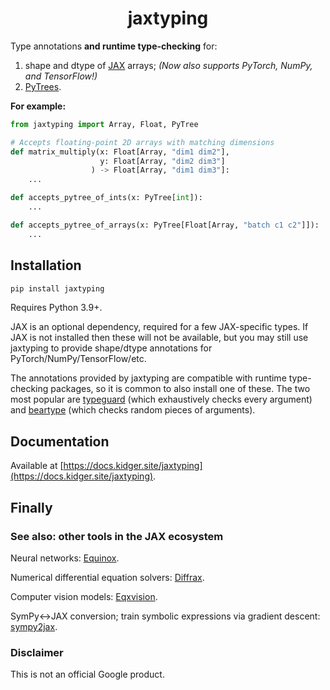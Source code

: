 <h1 align="center">jaxtyping</h1>

Type annotations **and runtime type-checking** for:

1. shape and dtype of [JAX](https://github.com/google/jax) arrays; *(Now also supports PyTorch, NumPy, and TensorFlow!)*
2. [PyTrees](https://jax.readthedocs.io/en/latest/pytrees.html).


**For example:**
```python
from jaxtyping import Array, Float, PyTree

# Accepts floating-point 2D arrays with matching dimensions
def matrix_multiply(x: Float[Array, "dim1 dim2"],
                    y: Float[Array, "dim2 dim3"]
                  ) -> Float[Array, "dim1 dim3"]:
    ...

def accepts_pytree_of_ints(x: PyTree[int]):
    ...

def accepts_pytree_of_arrays(x: PyTree[Float[Array, "batch c1 c2"]]):
    ...
```

## Installation

```bash
pip install jaxtyping
```

Requires Python 3.9+.

JAX is an optional dependency, required for a few JAX-specific types. If JAX is not installed then these will not be available, but you may still use jaxtyping to provide shape/dtype annotations for PyTorch/NumPy/TensorFlow/etc.

The annotations provided by jaxtyping are compatible with runtime type-checking packages, so it is common to also install one of these. The two most popular are [typeguard](https://github.com/agronholm/typeguard) (which exhaustively checks every argument) and [beartype](https://github.com/beartype/beartype) (which checks random pieces of arguments).

## Documentation

Available at [https://docs.kidger.site/jaxtyping](https://docs.kidger.site/jaxtyping).

## Finally

### See also: other tools in the JAX ecosystem

Neural networks: [Equinox](https://github.com/patrick-kidger/equinox).

Numerical differential equation solvers: [Diffrax](https://github.com/patrick-kidger/diffrax).

Computer vision models: [Eqxvision](https://github.com/paganpasta/eqxvision).

SymPy<->JAX conversion; train symbolic expressions via gradient descent: [sympy2jax](https://github.com/google/sympy2jax).

### Disclaimer

This is not an official Google product.

